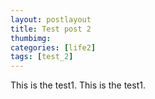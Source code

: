 ```yaml
---
layout: postlayout
title: Test post 2
thumbimg: 
categories: [life2]
tags: [test_2]
---
```


This is the test1.
This is the test1.
